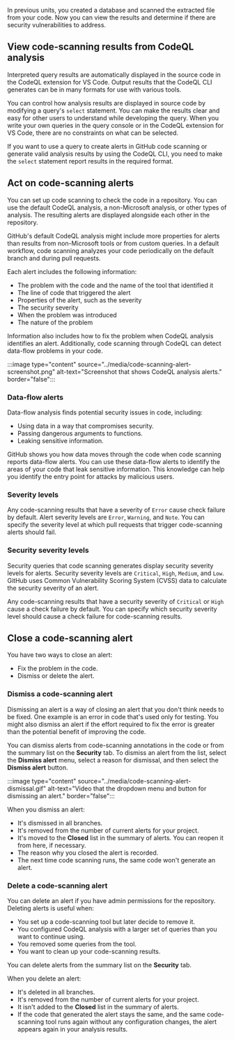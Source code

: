 In previous units, you created a database and scanned the extracted file from your code. Now you can view the results and determine if there are security vulnerabilities to address.

## View code-scanning results from CodeQL analysis

Interpreted query results are automatically displayed in the source code in the CodeQL extension for VS Code. Output results that the CodeQL CLI generates can be in many formats for use with various tools.

You can control how analysis results are displayed in source code by modifying a query's `select` statement. You can make the results clear and easy for other users to understand while developing the query. When you write your own queries in the query console or in the CodeQL extension for VS Code, there are no constraints on what can be selected.

If you want to use a query to create alerts in GitHub code scanning or generate valid analysis results by using the CodeQL CLI, you need to make the `select` statement report results in the required format.

## Act on code-scanning alerts

You can set up code scanning to check the code in a repository. You can use the default CodeQL analysis, a non-Microsoft analysis, or other types of analysis. The resulting alerts are displayed alongside each other in the repository.

GitHub's default CodeQL analysis might include more properties for alerts than results from non-Microsoft tools or from custom queries. In a default workflow, code scanning analyzes your code periodically on the default branch and during pull requests.

Each alert includes the following information:

- The problem with the code and the name of the tool that identified it
- The line of code that triggered the alert
- Properties of the alert, such as the severity
- The security severity
- When the problem was introduced
- The nature of the problem

Information also includes how to fix the problem when CodeQL analysis identifies an alert. Additionally, code scanning through CodeQL can detect data-flow problems in your code.

:::image type="content" source="../media/code-scanning-alert-screenshot.png" alt-text="Screenshot that shows CodeQL analysis alerts." border="false":::

### Data-flow alerts

Data-flow analysis finds potential security issues in code, including:

- Using data in a way that compromises security.
- Passing dangerous arguments to functions.
- Leaking sensitive information.

GitHub shows you how data moves through the code when code scanning reports data-flow alerts. You can use these data-flow alerts to identify the areas of your code that leak sensitive information. This knowledge can help you identify the entry point for attacks by malicious users.

### Severity levels

Any code-scanning results that have a severity of `Error` cause check failure by default. Alert severity levels are `Error`, `Warning`, and `Note`. You can specify the severity level at which pull requests that trigger code-scanning alerts should fail.

### Security severity levels

Security queries that code scanning generates display security severity levels for alerts. Security severity levels are `Critical`, `High`, `Medium`, and `Low`. GitHub uses Common Vulnerability Scoring System (CVSS) data to calculate the security severity of an alert.

Any code-scanning results that have a security severity of `Critical` or `High` cause a check failure by default. You can specify which security severity level should cause a check failure for code-scanning results.

## Close a code-scanning alert

You have two ways to close an alert:

- Fix the problem in the code.
- Dismiss or delete the alert.

### Dismiss a code-scanning alert

Dismissing an alert is a way of closing an alert that you don't think needs to be fixed. One example is an error in code that's used only for testing. You might also dismiss an alert if the effort required to fix the error is greater than the potential benefit of improving the code.

You can dismiss alerts from code-scanning annotations in the code or from the summary list on the **Security** tab. To dismiss an alert from the list, select the **Dismiss alert** menu, select a reason for dismissal, and then select the **Dismiss alert** button.

:::image type="content" source="../media/code-scanning-alert-dismissal.gif" alt-text="Video that the dropdown menu and button for dismissing an alert." border="false":::

When you dismiss an alert:

- It's dismissed in all branches.
- It's removed from the number of current alerts for your project.
- It's moved to the **Closed** list in the summary of alerts. You can reopen it from here, if necessary.
- The reason why you closed the alert is recorded.
- The next time code scanning runs, the same code won't generate an alert.

### Delete a code-scanning alert

You can delete an alert if you have admin permissions for the repository. Deleting alerts is useful when:

- You set up a code-scanning tool but later decide to remove it.
- You configured CodeQL analysis with a larger set of queries than you want to continue using.
- You removed some queries from the tool.
- You want to clean up your code-scanning results.

You can delete alerts from the summary list on the **Security** tab.

When you delete an alert:

- It's deleted in all branches.
- It's removed from the number of current alerts for your project.
- It isn't added to the **Closed** list in the summary of alerts.
- If the code that generated the alert stays the same, and the same code-scanning tool runs again without any configuration changes, the alert appears again in your analysis results.
